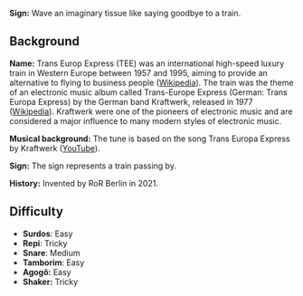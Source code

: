 **Sign:** Wave an imaginary tissue like saying goodbye to a train.

## Background

**Name:** Trans Europ Express (TEE) was an international high-speed luxury train in Western Europe between 1957 and 1995, aiming to provide an alternative to flying to business people ([Wikipedia](https://en.wikipedia.org/wiki/Trans_Europ_Express)). The train was the theme of an electronic music album called Trans-Europe Express (German: Trans Europa Express) by the German band Kraftwerk, released in 1977 ([Wikipedia](https://en.wikipedia.org/wiki/Trans-Europe_Express_(album))). Kraftwerk were one of the pioneers of electronic music and are considered a major influence to many modern styles of electronic music.

**Musical background:** The tune is based on the song Trans Europa Express by Kraftwerk ([YouTube](https://www.youtube.com/watch?v=XMVokT5e0zs)).

**Sign:** The sign represents a train passing by.

**History:** Invented by RoR Berlin in 2021.

## Difficulty

* **Surdos**: Easy
* **Repi**: Tricky
* **Snare**: Medium
* **Tamborim**: Easy
* **Agogô:** Easy
* **Shaker:** Tricky